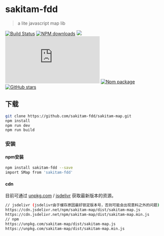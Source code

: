 # sakitam-fdd

> a lite javascript map lib

[![Build Status](https://travis-ci.org/sakitam-fdd/sakitam-map.svg?branch=master)](https://www.travis-ci.org/sakitam-fdd/sakitam-map)
[![NPM downloads](https://img.shields.io/npm/dm/sakitam-map.svg)](https://npmjs.org/package/sakitam-map)
[![](https://data.jsdelivr.com/v1/package/npm/sakitam-map/badge)](https://www.jsdelivr.com/package/npm/sakitam-map)
![JS gzip size](http://img.badgesize.io/https://unpkg.com/sakitam-map/dist/sakitam-map.js?compression=gzip&label=gzip%20size:%20JS)
[![Npm package](https://img.shields.io/npm/v/sakitam-map.svg)](https://www.npmjs.org/package/sakitam-map)
[![GitHub stars](https://img.shields.io/github/stars/sakitam-fdd/sakitam-map.svg)](https://github.com/sakitam-fdd/sakitam-map/stargazers)

## 下载


```bash
git clone https://github.com/sakitam-fdd/sakitam-map.git
npm install
npm run dev
npm run build
```

### 安装

#### npm安装

```bash
npm install sakitam-fdd --save
import SMap from 'sakitam-fdd'
```

#### cdn

目前可通过 [unpkg.com](https://unpkg.com/sakitam-map/dist/sakitam-map.js) / [jsdelivr](https://cdn.jsdelivr.net/npm/sakitam-map/dist/sakitam-map.js) 获取最新版本的资源。

```bash
// jsdelivr (jsdelivr由于缓存原因最好锁定版本号，否则可能会出现意料之外的问题)
https://cdn.jsdelivr.net/npm/sakitam-map/dist/sakitam-map.js
https://cdn.jsdelivr.net/npm/sakitam-map/dist/sakitam-map.min.js
// npm
https://unpkg.com/sakitam-map/dist/sakitam-map.js
https://unpkg.com/sakitam-map/dist/sakitam-map.min.js
```
